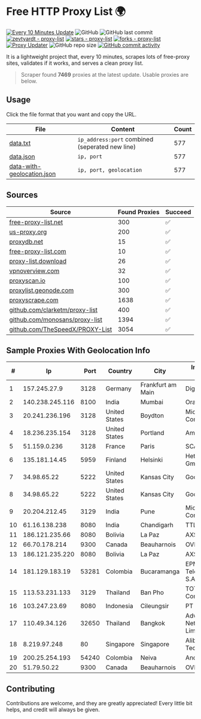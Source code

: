 
# Free HTTP Proxy List 🌍

[![Every 10 Minutes Update](https://github.com/mertguvencli/http-proxy-list/actions/workflows/main.yml/badge.svg?branch=main)](https://github.com/mertguvencli/http-proxy-list/actions/workflows/main.yml)
![GitHub](https://img.shields.io/github/license/mertguvencli/http-proxy-list)
![GitHub last commit](https://img.shields.io/github/last-commit/mertguvencli/http-proxy-list)
[![zevtyardt - proxy-list](https://img.shields.io/static/v1?label=zevtyardt&message=proxy-list&color=blue&logo=github)](https://github.com/zevtyardt/proxy-list "Go to GitHub repo")
[![stars - proxy-list](https://img.shields.io/github/stars/zevtyardt/proxy-list?style=social)](https://github.com/zevtyardt/proxy-list)
[![forks - proxy-list](https://img.shields.io/github/forks/zevtyardt/proxy-list?style=social)](https://github.com/zevtyardt/proxy-list)
[![Proxy Updater](https://github.com/zevtyardt/proxy-list/workflows/Proxy%20Updater/badge.svg)](https://github.com/zevtyardt/proxy-list/actions?query=workflow:"Proxy+Updater")
![GitHub repo size](https://img.shields.io/github/repo-size/zevtyardt/proxy-list)
[![GitHub commit activity](https://img.shields.io/github/commit-activity/m/zevtyardt/proxy-list?logo=commits)](https://github.com/zevtyardt/proxy-list/commits/main)

It is a lightweight project that, every 10 minutes, scrapes lots of free-proxy sites, validates if it works, and serves a clean proxy list.

> Scraper found **7469** proxies at the latest update. Usable proxies are below.

## Usage

Click the file format that you want and copy the URL.

|File|Content|Count|
|----|-------|-----|
|[data.txt](https://raw.githubusercontent.com/mertguvencli/http-proxy-list/main/proxy-list/data.txt)|`ip_address:port` combined (seperated new line)|577|
|[data.json](https://raw.githubusercontent.com/mertguvencli/http-proxy-list/main/proxy-list/data.json)|`ip, port`|577|
|[data-with-geolocation.json](https://raw.githubusercontent.com/mertguvencli/http-proxy-list/main/proxy-list/data-with-geolocation.json)|`ip, port, geolocation`|577|

## Sources

|Source|Found Proxies|Succeed|
|------|-------------|-------|
|[free-proxy-list.net](https://free-proxy-list.net)|300|✅|
|[us-proxy.org](https://www.us-proxy.org)|200|✅|
|[proxydb.net](http://proxydb.net)|15|✅|
|[free-proxy-list.com](https://free-proxy-list.com/?page=&port=&type%5B%5D=http&type%5B%5D=https&up_time=0&search=Search)|10|✅|
|[proxy-list.download](https://www.proxy-list.download/HTTP)|26|✅|
|[vpnoverview.com](https://vpnoverview.com/privacy/anonymous-browsing/free-proxy-servers)|32|✅|
|[proxyscan.io](https://www.proxyscan.io)|100|✅|
|[proxylist.geonode.com](https://proxylist.geonode.com/api/proxy-list?limit=300&page=1&sort_by=lastChecked&sort_type=desc&protocols=http,https)|300|✅|
|[proxyscrape.com](https://api.proxyscrape.com/v2/?request=displayproxies&protocol=http&timeout=10000&country=all&ssl=all&anonymity=all)|1638|✅|
|[github.com/clarketm/proxy-list](https://raw.githubusercontent.com/clarketm/proxy-list/master/proxy-list-raw.txt)|400|✅|
|[github.com/monosans/proxy-list](https://raw.githubusercontent.com/monosans/proxy-list/main/proxies/http.txt)|1394|✅|
|[github.com/TheSpeedX/PROXY-List](https://raw.githubusercontent.com/TheSpeedX/PROXY-List/master/http.txt)|3054|✅|


## Sample Proxies With Geolocation Info

|#|Ip|Port|Country|City|Internet Service Provider|
|-|--|----|-------|----|-------------------------|
|1|157.245.27.9|3128|Germany|Frankfurt am Main|DigitalOcean, LLC|
|2|140.238.245.116|8100|India|Mumbai|Oracle Corporation|
|3|20.241.236.196|3128|United States|Boydton|Microsoft Corporation|
|4|18.236.235.154|3128|United States|Portland|Amazon.com, Inc.|
|5|51.159.0.236|3128|France|Paris|SCALEWAY|
|6|135.181.14.45|5959|Finland|Helsinki|Hetzner Online GmbH|
|7|34.98.65.22|5222|United States|Kansas City|Google LLC|
|8|34.98.65.22|5222|United States|Kansas City|Google LLC|
|9|20.204.212.45|3129|India|Pune|Microsoft Corporation|
|10|61.16.138.238|8080|India|Chandigarh|TTL|
|11|186.121.235.66|8080|Bolivia|La Paz|AXS Bolivia S. A.|
|12|66.70.178.214|9300|Canada|Beauharnois|OVH SAS|
|13|186.121.235.220|8080|Bolivia|La Paz|AXS Bolivia S. A.|
|14|181.129.183.19|53281|Colombia|Bucaramanga|EPM Telecomunicaciones S.A. E.S.P.|
|15|113.53.231.133|3129|Thailand|Ban Pho|TOT Public Company Limited|
|16|103.247.23.69|8080|Indonesia|Cileungsir|PT wifian Solution|
|17|110.49.34.126|32650|Thailand|Bangkok|Advanced Wireless Network Company Limited|
|18|8.219.97.248|80|Singapore|Singapore|Alibaba (US) Technology Co., Ltd.|
|19|200.25.254.193|54240|Colombia|Neiva|Andinet ON Line|
|20|51.79.50.22|9300|Canada|Beauharnois|OVH SAS|



## Contributing

Contributions are welcome, and they are greatly appreciated! Every
little bit helps, and credit will always be given.

